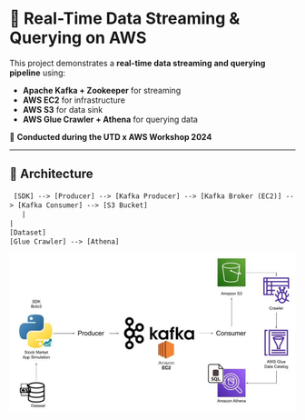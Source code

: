 # 🚀 Real-Time Data Streaming & Querying on AWS

This project demonstrates a **real-time data streaming and querying pipeline** using:

- **Apache Kafka + Zookeeper** for streaming
- **AWS EC2** for infrastructure
- **AWS S3** for data sink
- **AWS Glue Crawler + Athena** for querying data

📍 **Conducted during the UTD x AWS Workshop 2024**

---

## 📌 Architecture

```plaintext
 [SDK] --> [Producer] --> [Kafka Producer] --> [Kafka Broker (EC2)] --> [Kafka Consumer] --> [S3 Bucket]
   |                                                                                             |
[Dataset]                                                                                  [Glue Crawler] --> [Athena]
```

![img](Architechture.png)

